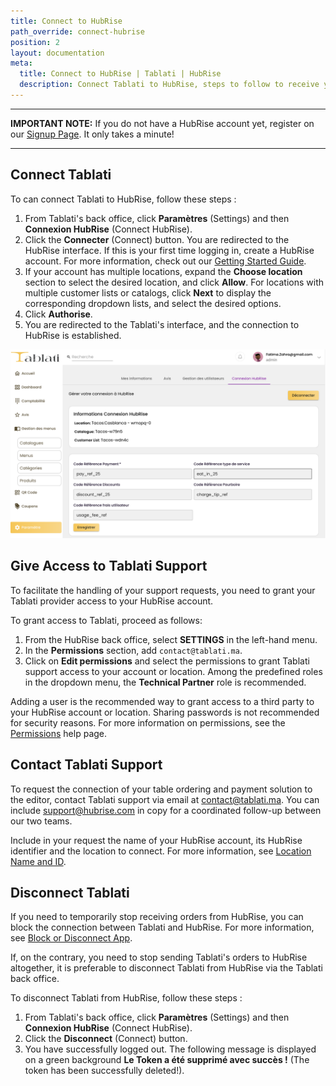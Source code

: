 ```yaml
---
title: Connect to HubRise
path_override: connect-hubrise
position: 2
layout: documentation
meta:
  title: Connect to HubRise | Tablati | HubRise
  description: Connect Tablati to HubRise, steps to follow to receive your Châtaigne orders in your EPOS.
---
```


---

**IMPORTANT NOTE:** If you do not have a HubRise account yet, register on our [Signup Page](https://manager.hubrise.com/signup). It only takes a minute!

---

## Connect Tablati

To can connect Tablati to HubRise, follow these steps :

1. From Tablati's back office, click **Paramètres** (Settings) and then **Connexion HubRise** (Connect HubRise).
2. Click the **Connecter** (Connect) button. You are redirected to the HubRise interface. If this is your first time logging in, create a HubRise account. For more information, check out our [Getting Started Guide](/docs/get-started).
3. If your account has multiple locations, expand the **Choose location** section to select the desired location, and click **Allow**. For locations with multiple customer lists or catalogs, click **Next** to display the corresponding dropdown lists, and select the desired options.
4. Click **Authorise**.
5. You are redirected to the Tablati's interface, and the connection to HubRise is established.

![Connect and Disconnect Tablati from HubRise](./images/001-2x-tablati-disconnect.png)

## Give Access to Tablati Support

To facilitate the handling of your support requests, you need to grant your Tablati provider access to your HubRise account.

To grant access to Tablati, proceed as follows:

1. From the HubRise back office, select **SETTINGS** in the left-hand menu.
2. In the **Permissions** section, add `contact@tablati.ma`.
3. Click on **Edit permissions** and select the permissions to grant Tablati support access to your account or location. Among the predefined roles in the dropdown menu, the **Technical Partner** role is recommended.

Adding a user is the recommended way to grant access to a third party to your HubRise account or location. Sharing passwords is not recommended for security reasons. For more information on permissions, see the [Permissions](/docs/permissions) help page.

## Contact Tablati Support

To request the connection of your table ordering and payment solution to the editor, contact Tablati support via email at contact@tablati.ma. You can include support@hubrise.com in copy for a coordinated follow-up between our two teams.

Include in your request the name of your HubRise account, its HubRise identifier and the location to connect. For more information, see [Location Name and ID](/docs/locations#location-name-and-id).

## Disconnect Tablati

If you need to temporarily stop receiving orders from HubRise, you can block the connection between Tablati and HubRise. For more information, see [Block or Disconnect App](/docs/connections#block-or-disconnect).

If, on the contrary, you need to stop sending Tablati's orders to HubRise altogether, it is preferable to disconnect Tablati from HubRise via the Tablati back office.

To disconnect Tablati from HubRise, follow these steps :

1. From Tablati's back office, click **Paramètres** (Settings) and then **Connexion HubRise** (Connect HubRise).
2. Click the **Disconnect** (Connect) button.
3. You have successfully logged out. The following message is displayed on a green background **Le Token a été supprimé avec succès !** (The token has been successfully deleted!).
